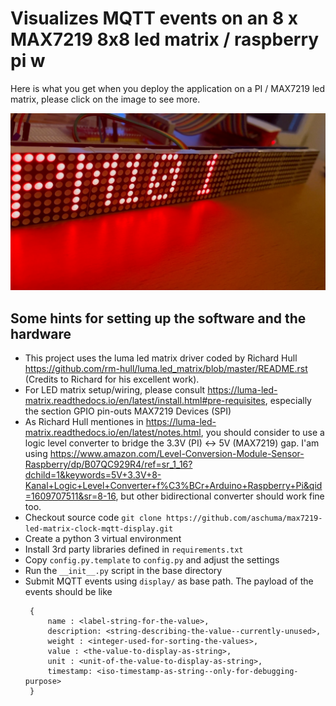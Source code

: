 # Visualizes MQTT events on an 8 x MAX7219 8x8 led matrix / raspberry pi w

Here is what you get when you deploy the application on a PI / MAX7219 led matrix, please click on the image to see more.

[![Demo](https://github.com/aschuma/max7219-led-matrix-clock-mqtt-display/blob/main/img/max-display.jpg)](https://youtu.be/OGFmESPtSfg)


## Some hints for setting up the software and the hardware

* This project uses the luma led matrix driver coded by Richard Hull https://github.com/rm-hull/luma.led_matrix/blob/master/README.rst (Credits to Richard for his excellent work).
* For LED matrix setup/wiring, please consult https://luma-led-matrix.readthedocs.io/en/latest/install.html#pre-requisites, especially the section GPIO pin-outs MAX7219 Devices (SPI) 
* As Richard Hull mentiones in https://luma-led-matrix.readthedocs.io/en/latest/notes.html, you should consider to use a logic level converter to bridge the 3.3V (PI) <-> 5V (MAX7219) gap. I'am using https://www.amazon.com/Level-Conversion-Module-Sensor-Raspberry/dp/B07QC929R4/ref=sr_1_16?dchild=1&keywords=5V+3.3V+8-Kanal+Logic+Level+Converter+f%C3%BCr+Arduino+Raspberry+Pi&qid=1609707511&sr=8-16, but other bidirectional converter should work fine too.
* Checkout source code `git clone https://github.com/aschuma/max7219-led-matrix-clock-mqtt-display.git`
* Create a python 3 virtual environment
* Install 3rd party libraries defined in `requirements.txt`
* Copy `config.py.template` to `config.py` and adjust the settings
* Run the `__init__.py` script in the base directory   
* Submit MQTT events using `display/` as base path. The payload of the events should be like   
   ```
    {
        name : <label-string-for-the-value>,
        description: <string-describing-the-value--currently-unused>,
        weight : <integer-used-for-sorting-the-values>,
        value : <the-value-to-display-as-string>,
        unit : <unit-of-the-value-to-display-as-string>,
        timestamp: <iso-timestamp-as-string--only-for-debugging-purpose>
    }
   ```

